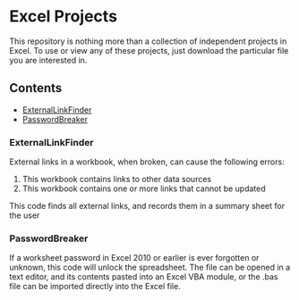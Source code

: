 # Excel Projects

This repository is nothing more than a collection of independent projects in Excel. To use or view 
any of these projects, just download the particular file you are interested in.

## Contents

* [ExternalLinkFinder](#externallinkfinder)
* [PasswordBreaker](#passwordbreaker)

### ExternalLinkFinder

External links in a workbook, when broken, can cause the following errors:

1. This workbook contains links to other data sources
2. This workbook contains one or more links that cannot be updated

This code finds all external links, and records them in a summary sheet for the user

### PasswordBreaker

If a worksheet password in Excel 2010 or earlier is ever forgotten or unknown, this code will unlock
the spreadsheet. The file can be opened in a text editor, and its contents pasted into an Excel VBA 
module, or the .bas file can be imported directly into the Excel file.